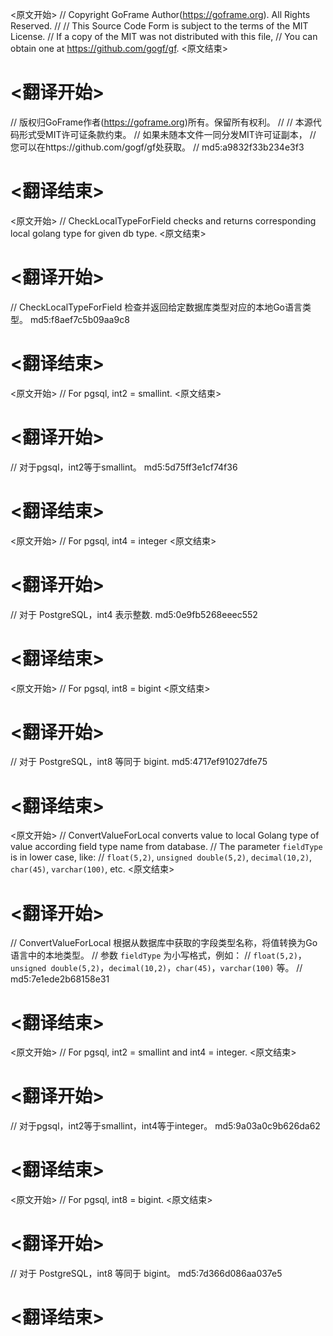 
<原文开始>
// Copyright GoFrame Author(https://goframe.org). All Rights Reserved.
//
// This Source Code Form is subject to the terms of the MIT License.
// If a copy of the MIT was not distributed with this file,
// You can obtain one at https://github.com/gogf/gf.
<原文结束>

# <翻译开始>
// 版权归GoFrame作者(https://goframe.org)所有。保留所有权利。
//
// 本源代码形式受MIT许可证条款约束。
// 如果未随本文件一同分发MIT许可证副本，
// 您可以在https://github.com/gogf/gf处获取。
// md5:a9832f33b234e3f3
# <翻译结束>


<原文开始>
// CheckLocalTypeForField checks and returns corresponding local golang type for given db type.
<原文结束>

# <翻译开始>
// CheckLocalTypeForField 检查并返回给定数据库类型对应的本地Go语言类型。 md5:f8aef7c5b09aa9c8
# <翻译结束>


<原文开始>
// For pgsql, int2 = smallint.
<原文结束>

# <翻译开始>
// 对于pgsql，int2等于smallint。 md5:5d75ff3e1cf74f36
# <翻译结束>


<原文开始>
// For pgsql, int4 = integer
<原文结束>

# <翻译开始>
// 对于 PostgreSQL，int4 表示整数. md5:0e9fb5268eeec552
# <翻译结束>


<原文开始>
// For pgsql, int8 = bigint
<原文结束>

# <翻译开始>
// 对于 PostgreSQL，int8 等同于 bigint. md5:4717ef91027dfe75
# <翻译结束>


<原文开始>
// ConvertValueForLocal converts value to local Golang type of value according field type name from database.
// The parameter `fieldType` is in lower case, like:
// `float(5,2)`, `unsigned double(5,2)`, `decimal(10,2)`, `char(45)`, `varchar(100)`, etc.
<原文结束>

# <翻译开始>
// ConvertValueForLocal 根据从数据库中获取的字段类型名称，将值转换为Go语言中的本地类型。
// 参数 `fieldType` 为小写格式，例如：
// `float(5,2)`，`unsigned double(5,2)`，`decimal(10,2)`，`char(45)`，`varchar(100)` 等。
// md5:7e1ede2b68158e31
# <翻译结束>


<原文开始>
// For pgsql, int2 = smallint and int4 = integer.
<原文结束>

# <翻译开始>
// 对于pgsql，int2等于smallint，int4等于integer。 md5:9a03a0c9b626da62
# <翻译结束>


<原文开始>
// For pgsql, int8 = bigint.
<原文结束>

# <翻译开始>
// 对于 PostgreSQL，int8 等同于 bigint。 md5:7d366d086aa037e5
# <翻译结束>

